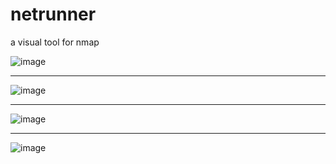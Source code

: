 # netrunner

a visual tool for nmap

![image](https://github.com/user-attachments/assets/6bb7672a-4a59-4aea-8ed7-d7119998fb46)
****
![image](https://github.com/user-attachments/assets/937a3f02-a80f-4a10-9b13-dfa94fa6cd83)
****
![image](https://github.com/user-attachments/assets/283bf6e9-347f-4e16-bd33-7234ad3cc87c)
****
![image](https://github.com/user-attachments/assets/601adf1b-c4a1-4e70-bf56-fdb8ff40c930)
